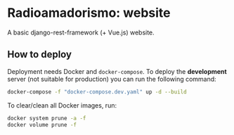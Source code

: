 # Radioamadorismo: website

A basic django-rest-framework (+ Vue.js) website.

## How to deploy

Deployment needs Docker and `docker-compose`. To deploy the **development**
server (not suitable for production) you can run the following command:

```sh
docker-compose -f "docker-compose.dev.yaml" up -d --build
```

To clear/clean all Docker images, run:

```sh
docker system prune -a -f
docker volume prune -f
```
